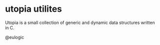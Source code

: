 # utopia utilites

Utopia is a small collection of generic and dynamic data structures written in
C. 

@eulogic
